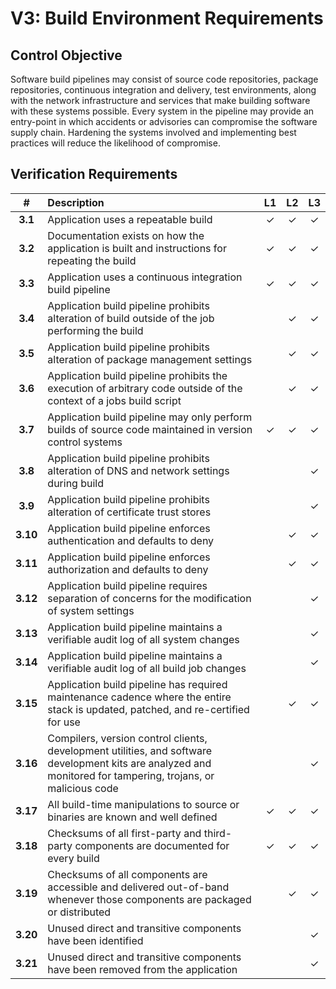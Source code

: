 # V3: Build Environment Requirements

## Control Objective

Software build pipelines may consist of source code repositories, package repositories, continuous integration and
delivery, test environments, along with the network infrastructure and services that make building software with these
systems possible. Every system in the pipeline may provide an entry-point in which accidents or advisories can
compromise the software supply chain. Hardening the systems involved and implementing best practices will reduce the
likelihood of compromise.

## Verification Requirements

| # | Description | L1 | L2 | L3 |
| :---: | :--- | :---: | :---: | :---: |
| **3.1** | Application uses a repeatable build | ✓ | ✓ | ✓ |
| **3.2** | Documentation exists on how the application is built and instructions for repeating the build | ✓ | ✓ | ✓ |
| **3.3** | Application uses a continuous integration build pipeline | ✓ | ✓ | ✓ |
| **3.4** | Application build pipeline prohibits alteration of build outside of the job performing the build | | ✓ | ✓ |
| **3.5** | Application build pipeline prohibits alteration of package management settings | | ✓ | ✓ |
| **3.6** | Application build pipeline prohibits the execution of arbitrary code outside of the context of a jobs build script | | ✓ | ✓ |
| **3.7** | Application build pipeline may only perform builds of source code maintained in version control systems | ✓ | ✓ | ✓ |
| **3.8** | Application build pipeline prohibits alteration of DNS and network settings during build | | | ✓ |
| **3.9** | Application build pipeline prohibits alteration of certificate trust stores | | | ✓ |
| **3.10** | Application build pipeline enforces authentication and defaults to deny | | ✓ | ✓ |
| **3.11** | Application build pipeline enforces authorization and defaults to deny | | ✓ | ✓ |
| **3.12** | Application build pipeline requires separation of concerns for the modification of system settings | | | ✓ |
| **3.13** | Application build pipeline maintains a verifiable audit log of all system changes | | | ✓ |
| **3.14** | Application build pipeline maintains a verifiable audit log of all build job changes | | | ✓ |
| **3.15** | Application build pipeline has required maintenance cadence where the entire stack is updated, patched, and re-certified for use | | ✓ | ✓ |
| **3.16** | Compilers, version control clients, development utilities, and software development kits are analyzed and monitored for tampering, trojans, or malicious code | | | ✓ |
| **3.17** | All build-time manipulations to source or binaries are known and well defined | ✓ | ✓ | ✓ |
| **3.18** | Checksums of all first-party and third-party components are documented for every build | ✓ | ✓ | ✓ |
| **3.19** | Checksums of all components are accessible and delivered out-of-band whenever those components are packaged or distributed | | ✓ | ✓ |
| **3.20** | Unused direct and transitive components have been identified | | | ✓ |
| **3.21** | Unused direct and transitive components have been removed from the application | | | ✓ |
